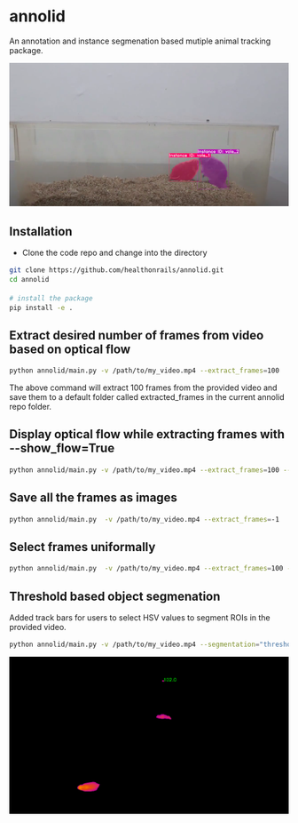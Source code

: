 # annolid
An annotation and instance segmenation based mutiple animal tracking package.

![Multiple Animal Tracking](docs/imgs/mutiple_animal_tracking.png)

## Installation

* Clone the code repo and change into the directory
```bash
git clone https://github.com/healthonrails/annolid.git
cd annolid 

# install the package
pip install -e .
```

## Extract desired number of frames from video based on optical flow

```bash
python annolid/main.py -v /path/to/my_video.mp4 --extract_frames=100
```
The above command will extract 100 frames from the provided video and save them to a default folder called extracted_frames in the current annolid repo folder. 

## Display optical flow while extracting frames with **--show_flow=True**
```bash
python annolid/main.py -v /path/to/my_video.mp4 --extract_frames=100 --show_flow=True
```

## Save all the frames as images
```bash
python annolid/main.py  -v /path/to/my_video.mp4 --extract_frames=-1
```
## Select frames uniformally 
```bash
python annolid/main.py  -v /path/to/my_video.mp4 --extract_frames=100 --algo='uniform'
```

## Threshold based object segmenation
Added track bars for users to select HSV values to 
segment ROIs in the provided video. 
```bash
python annolid/main.py -v /path/to/my_video.mp4 --segmentation="threshold"
```
![Threshold based segmentation](docs/imgs/threshold_based_segmentation.png)
